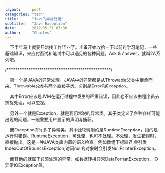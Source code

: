 ```yaml
---
layout:     post
categories: "tech"
title:      "Java的异常处理"
subtitle:   "Java Exception"
date:       2012-05-31 07:36
author:     "Charles"
---
```


<p>&#160;&#160;&#160; 下半年马上就要开始找工作毕业了。准备开始收拾一下以前的学习笔记，一些基础知识，来应付面试和笔试中可以遇见的各种问题。Ask &amp; Answer，就叫2A系列吧。</p>  <p>/************************************************/</p>  <p>&#160;&#160;&#160; 第一个是JAVA的异常处理。JAVA中的异常都是从Throwable父类中继承而来。Throwable父类有两个直接子类。分别是Error和Exception。</p>  <p>&#160;&#160;&#160; 其中Error应该是JVM在运行过程中发生的严重错误，因此也不应该由程序员去捕捉处理，可以忽视。</p>  <p>&#160;&#160;&#160; 另外一个就是Exception，就是我们常说的异常类。其子类定义了各种各样可能出现的问题，一般需要用户显示的声明与捕获。</p>  <p>&#160;&#160;&#160; 而Exception有许多子异常类，其中比较特别的是RuntimeException，指的是运行时错误。RuntimeException，可处理，也可不处理。不处理，发生错误时，直接抛出。这是一种JAVA类库内置的语义检查。例如数组下标越界,会引发IndexOutOfBoundsException;访问null的对象时会引发NullPointerException。</p>  <p>&#160;&#160;&#160; 而其他的就属于必须处理的异常，如数据转换异常DataFormatException、IO异常IOException等。</p>